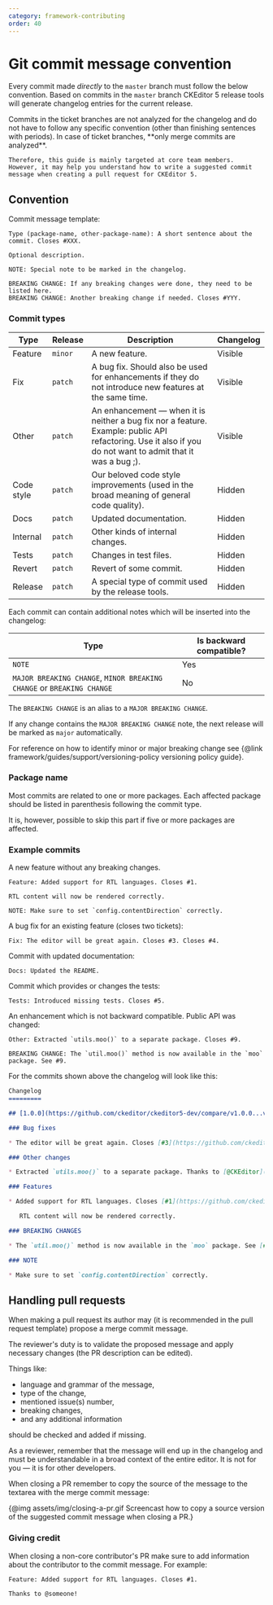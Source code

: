 ```yaml
---
category: framework-contributing
order: 40
---
```


# Git commit message convention

Every commit made *directly* to the `master` branch must follow the below convention. Based on commits in the `master` branch CKEditor 5 release tools will generate changelog entries for the current release.

<info-box>
	Commits in the ticket branches are not analyzed for the changelog and do not have to follow any specific convention (other than finishing sentences with periods). In case of ticket branches, **only merge commits are analyzed**.

	Therefore, this guide is mainly targeted at core team members. However, it may help you understand how to write a suggested commit message when creating a pull request for CKEditor 5.
</info-box>

## Convention

Commit message template:

```
Type (package-name, other-package-name): A short sentence about the commit. Closes #XXX.

Optional description.

NOTE: Special note to be marked in the changelog.

BREAKING CHANGE: If any breaking changes were done, they need to be listed here.
BREAKING CHANGE: Another breaking change if needed. Closes #YYY.
```

### Commit types

| Type | Release | Description | Changelog |
| --- | --- | --- | --- |
| Feature | `minor` | A new feature. | Visible |
| Fix | `patch` | A bug fix. Should also be used for enhancements if they do not introduce new features at the same time. | Visible |
| Other | `patch` | An enhancement &mdash; when it is neither a bug fix nor a feature. Example: public API refactoring. Use it also if you do not want to admit that it was a bug ;). | Visible |
| Code style | `patch` | Our beloved code style improvements (used in the broad meaning of general code quality). | Hidden |
| Docs | `patch` | Updated documentation. | Hidden |
| Internal | `patch` | Other kinds of internal changes. | Hidden |
| Tests | `patch` | Changes in test files. | Hidden |
| Revert | `patch` | Revert of some commit. | Hidden |
| Release | `patch` | A special type of commit used by the release tools. | Hidden |

Each commit can contain additional notes which will be inserted into the changelog:

| Type | Is backward compatible? |
| --- | --- |
| `NOTE` | Yes |
| `MAJOR BREAKING CHANGE`, `MINOR BREAKING CHANGE` or `BREAKING CHANGE` | No |

The `BREAKING CHANGE` is an alias to a `MAJOR BREAKING CHANGE`.

If any change contains the `MAJOR BREAKING CHANGE` note, the next release will be marked as `major` automatically.

For reference on how to identify minor or major breaking change see {@link framework/guides/support/versioning-policy versioning policy guide}.

### Package name

Most commits are related to one or more packages. Each affected package should be listed in parenthesis following the commit type.

It is, however, possible to skip this part if five or more packages are affected.

### Example commits

A new feature without any breaking changes.

```
Feature: Added support for RTL languages. Closes #1.

RTL content will now be rendered correctly.

NOTE: Make sure to set `config.contentDirection` correctly.
```

A bug fix for an existing feature (closes two tickets):

```
Fix: The editor will be great again. Closes #3. Closes #4.
```

Commit with updated documentation:

```
Docs: Updated the README.
```

Commit which provides or changes the tests:

```
Tests: Introduced missing tests. Closes #5.
```

An enhancement which is not backward compatible. Public API was changed:

```
Other: Extracted `utils.moo()` to a separate package. Closes #9.

BREAKING CHANGE: The `util.moo()` method is now available in the `moo` package. See #9.
```

For the commits shown above the changelog will look like this:

```md
Changelog
=========

## [1.0.0](https://github.com/ckeditor/ckeditor5-dev/compare/v1.0.0...v0.0.1) (2017-01-04)

### Bug fixes

* The editor will be great again. Closes [#3](https://github.com/ckeditor/ckeditor5-dev/issue/3). Closes [#4](https://github.com/ckeditor/ckeditor5-dev/issue/4). ([a0b4ce8](https://github.com/ckeditor/ckeditor5-dev/commit/a0b4ce8))

### Other changes

* Extracted `utils.moo()` to a separate package. Thanks to [@CKEditor](https://github.com/CKEditor). ([e8cc04f](https://github.com/ckeditor/ckeditor5-dev/commit/e8cc04f))

### Features

* Added support for RTL languages. Closes [#1](https://github.com/ckeditor/ckeditor5-dev/issue/1). ([adc59ed](https://github.com/ckeditor/ckeditor5-dev/commit/adc59ed))

   RTL content will now be rendered correctly.

### BREAKING CHANGES

* The `util.moo()` method is now available in the `moo` package. See [#9](https://github.com/ckeditor/ckeditor5-dev/issue/9).

### NOTE

* Make sure to set `config.contentDirection` correctly.
```

## Handling pull requests

When making a pull request its author may (it is recommended in the pull request template) propose a merge commit message.

The reviewer's duty is to validate the proposed message and apply necessary changes (the PR description can be edited).

Things like:

* language and grammar of the message,
* type of the change,
* mentioned issue(s) number,
* breaking changes,
* and any additional information

should be checked and added if missing.

As a reviewer, remember that the message will end up in the changelog and must be understandable in a broad context of the entire editor. It is not for you &mdash; it is for other developers.

When closing a PR remember to copy the source of the message to the textarea with the merge commit message:

{@img assets/img/closing-a-pr.gif Screencast how to copy a source version of the suggested commit message when closing a PR.}

### Giving credit

When closing a non-core contributor's PR make sure to add information about the contributor to the commit message. For example:

```
Feature: Added support for RTL languages. Closes #1.

Thanks to @someone!
```
